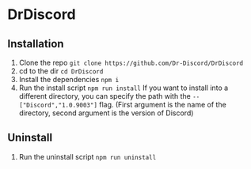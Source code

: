 # DrDiscord

## Installation
1. Clone the repo `git clone https://github.com/Dr-Discord/DrDiscord`
2. cd to the dir `cd DrDiscord`
3. Install the dependencies `npm i`
4. Run the install script `npm run install`
If you want to install into a different directory, you can specify the path with the `-- ["Discord","1.0.9003"]` flag. (First argument is the name of the directory, second argument is the version of Discord)
## Uninstall
1. Run the uninstall script `npm run uninstall`
